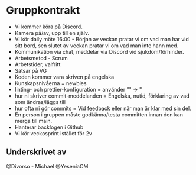 # Gruppkontrakt
- Vi kommer köra på Discord.
- Kamera på/av, upp till en själv.
- Vi kör daily möte 16:00 - Början av veckan pratar vi om vad man har vid sitt bord, sen slutet av veckan pratar vi om vad man inte hann med.
- Kommunikation via chat, meddelar via Discord vid sjukdom/förhinder.
- Arbetsmetod - Scrum
- Arbetstider, valfritt
- Satsar på VG
- Koden kommer vara skriven på engelska
- Kunskapsnivåerna = newbies
- linting- och prettier-konfiguration = använder  "" -> ''
- hur ni skriver commit-meddelanden = Engelska, nutid, förklaring av vad som ändras/läggs till
- hur ofta ni gör commits = Vid feedback eller när man är klar med sin del.
- En person i gruppen måste godkänna/testa committen innan den kan merga till main.
- Hanterar backlogen i Github
- Vi kör veckosprint istället för 2v 

## Underskrivet av
@Divorso - Michael
@YeseniaCM